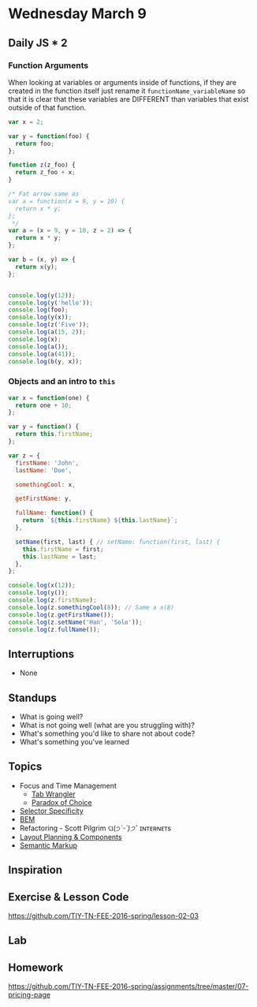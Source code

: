 # Wednesday March 9

## Daily JS * 2

### Function Arguments

When looking at variables or arguments inside of functions, if they are created in the function itself just rename it `functionName_variableName` so that it is clear that these variables are DIFFERENT than variables that exist outside of that function.

```js
var x = 2;

var y = function(foo) {
  return foo;
};

function z(z_foo) {
  return z_foo + x;
}

/* Fat arrow same as
var a = function(x = 9, y = 10) {
  return x * y;
};
 */
var a = (x = 9, y = 10, z = 2) => {
  return x * y;
};

var b = (x, y) => {
  return x(y);
};


console.log(y(12));
console.log(y('hello'));
console.log(foo);
console.log(y(x));
console.log(z('Five'));
console.log(a(15, 2));
console.log(x);
console.log(a());
console.log(a(41));
console.log(b(y, x));
```

### Objects and an intro to `this`

```js
var x = function(one) {
  return one + 10;
};

var y = function() {
  return this.firstName;
};

var z = {
  firstName: 'John',
  lastName: 'Doe',

  somethingCool: x,

  getFirstName: y,

  fullName: function() {
    return `${this.firstName} ${this.lastName}`;
  },

  setName(first, last) { // setName: function(first, last) {
    this.firstName = first;
    this.lastName = last;
  },
};

console.log(x(12));
console.log(y());
console.log(z.firstName);
console.log(z.somethingCool(8)); // Same a x(8)
console.log(z.getFirstName());
console.log(z.setName('Han', 'Solo'));
console.log(z.fullName());
```

## Interruptions

* None

## Standups

* What is going well?
* What is not going well (what are you struggling with)?
* What's something you'd like to share not about code?
* What's something you've learned

## Topics

* Focus and Time Management
  - [Tab Wrangler](https://chrome.google.com/webstore/detail/tab-wrangler/egnjhciaieeiiohknchakcodbpgjnchh?hl=en)
  - [Paradox of Choice](https://www.ted.com/talks/barry_schwartz_on_the_paradox_of_choice?language=en)
* [Selector Specificity](specificity.html)
* [BEM](bem.html)
* Refactoring - Scott Pilgrim ଘ(੭*ˊᵕˋ)੭* ̀ˋ ɪɴᴛᴇʀɴᴇᴛs
* [Layout Planning & Components](components.html)
* [Semantic Markup](semantic-markup.html)

## Inspiration

## Exercise & Lesson Code

https://github.com/TIY-TN-FEE-2016-spring/lesson-02-03

## Lab

## Homework

https://github.com/TIY-TN-FEE-2016-spring/assignments/tree/master/07-pricing-page
